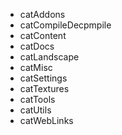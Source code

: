 - catAddons
- catCompileDecpmpile
- catContent
- catDocs
- catLandscape
- catMisc
- catSettings
- catTextures
- catTools
- catUtils
- catWebLinks